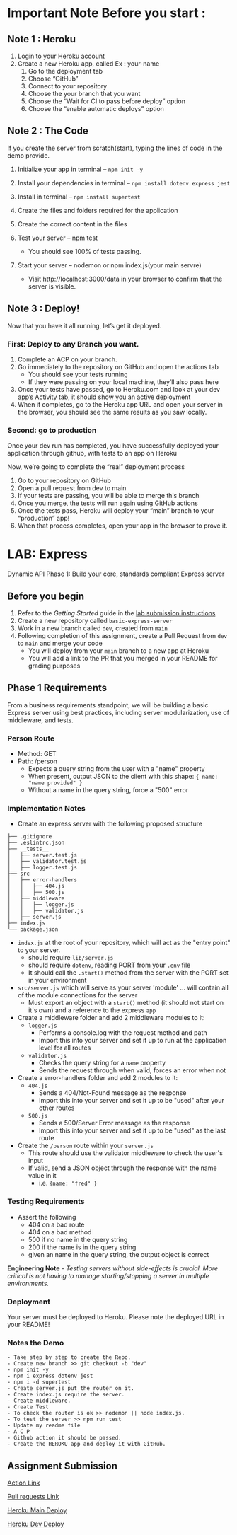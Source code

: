 # Important Note Before you start :

## Note 1 : Heroku

1. Login to your Heroku account
2. Create a new Heroku app, called Ex : your-name
    1. Go to the deployment tab
    2. Choose “GitHub”
    3. Connect to your repository
    4. Choose the your branch that you want
    5. Choose the “Wait for CI to pass before deploy” option
    6. Choose the “enable automatic deploys” option

## Note 2 : The Code

 If you create the server from scratch(start), typing the lines of code in the demo provide.

1. Initialize your app in terminal – `npm init -y`

2. Install your dependencies in terminal – `npm install dotenv express jest`

3. Install in terminal – `npm install supertest` 

4. Create the files and folders required for the application

5. Create the correct content in the files

6. Test your server – npm test
    - You should see 100% of tests passing.

7. Start your server – nodemon or npm index.js(your main servre)
    - Visit http://localhost:3000/data in your browser to confirm 
               that the server is visible.

## Note 3 : Deploy!
Now that you have it all running, let’s get it deployed.

### First: Deploy to any Branch you want.
1. Complete an ACP on your branch.
2. Go immediately to the repository on GitHub and open the actions tab
      - You should see your tests running
      - If they were passing on your local machine, they’ll also pass here
3. Once your tests have passed, go to Heroku.com and look at your dev app’s Activity tab, it should show you an active deployment
4. When it completes, go to the Heroku app URL and open your server in the browser, you should see the same results as you saw locally.

### Second: go to production

Once your dev run has completed, you have successfully deployed your application through github, with tests to an app on Heroku

Now, we’re going to complete the “real” deployment process

1. Go to your repository on GitHub
2. Open a pull request from dev to main
3. If your tests are passing, you will be able to merge this branch
4. Once you merge, the tests will run again using GitHub actions
5. Once the tests pass, Heroku will deploy your “main” branch to your “production” app!
6. When that process completes, open your app in the browser to prove it.

# LAB: Express

Dynamic API Phase 1: Build your core, standards compliant Express server

## Before you begin

1. Refer to the *Getting Started* guide  in the [lab submission instructions](../../../reference/submission-instructions/labs/README.md)
1. Create a new repository called `basic-express-server`
1. Work in a new branch called `dev`, created from `main`
1. Following completion of this assignment, create a Pull Request from `dev` to `main` and merge your code
   - You will deploy from your `main` branch to a new app at Heroku
   - You will add a link to the PR that you merged in your README for grading purposes

## Phase 1 Requirements

From a business requirements standpoint, we will be building a basic Express server using best practices, including server modularization, use of middleware, and tests.

### Person Route

- Method: GET
- Path: /person
  - Expects a query string from the user with a "name" property
  - When present, output JSON to the client with this shape:
      `{ name: "name provided" }`
  - Without a name in the query string, force a "500" error

### Implementation Notes

- Create an express server with the following proposed structure

```text
├── .gitignore
├── .eslintrc.json
├── __tests__
│   ├── server.test.js
│   ├── validator.test.js
│   ├── logger.test.js
├── src
│   ├── error-handlers
│   │   ├── 404.js
│   │   ├── 500.js
│   ├── middleware
│   │   ├── logger.js
│   │   ├── validator.js
│   ├── server.js
├── index.js
└── package.json
```

- `index.js` at the root of your repository, which will act as the "entry point" to your server.
  - should require `lib/server.js`
  - should require `dotenv`, reading PORT from your `.env` file
  - It should call the `.start()` method from the server with the PORT set in your environment
- `src/server.js` which will serve as your server 'module' ... will contain all of the module connections for the server
  - Must export an object with a `start()` method (it should not start on it's own) and a reference to the express `app`
- Create a middleware folder and add 2 middleware modules to it:
  - `logger.js`
    - Performs a console.log with the request method and path
    - Import this into your server and set it up to run at the application level for all routes
  - `validator.js`
    - Checks the query string for a `name` property
    - Sends the request through when valid, forces an error when not
- Create a error-handlers folder and add 2 modules to it:
  - `404.js`
    - Sends a 404/Not-Found message as the response
    - Import this into your server and set it up to be "used" after your other routes
  - `500.js`
    - Sends a 500/Server Error message as the response
    - Import this into your server and set it up to be "used" as the last route
- Create the `/person` route within your `server.js`
  - This route should use the validator middleware to check the user's input
  - If valid, send a JSON object through the response with the name value in it
    - i.e. `{name: "fred" }`

### Testing Requirements

- Assert the following
  - 404 on a bad route
  - 404 on a bad method
  - 500 if no name in the query string
  - 200 if the name is in the query string
  - given an name in the query string, the output object is correct

**Engineering Note** - *Testing servers without side-effects is crucial. More critical is not having to manage starting/stopping a server in multiple environments.*

### Deployment

Your server must be deployed to Heroku. Please note the deployed URL in your README!

### Notes the Demo

    - Take step by step to create the Repo.
    - Create new branch >> git checkout -b "dev"
    - npm init -y
    - npm i express dotenv jest
    - npm i -d supertest
    - Create server.js put the router on it.
    - Create index.js require the server.
    - Create middleware.
    - Create Test
    - To check the router is ok >> nodemon || node index.js.
    - To test the server >> npm run test
    - Update my readme file
    - A C P
    - Github action it should be passed.
    - Create the HEROKU app and deploy it with GitHub.

## Assignment Submission

  [Action Link](https://github.com/SohaibAlmomani/basic-express-server/actions)

   [Pull requests Link](https://github.com/SohaibAlmomani/basic-express-server/pulls?q=is%3Apr+is%3Aclosed)

   [Heroku Main Deploy](https://sohaib-express-server-main.herokuapp.com/)

   [Heroku Dev Deploy](https://sohaib-express-server-dev.herokuapp.com/)